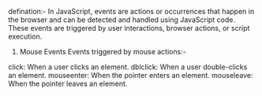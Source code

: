 defination:- In JavaScript, events are actions or occurrences that happen in the browser and can be detected and handled using JavaScript code. These events are triggered by user interactions, browser actions, or script execution.

1. Mouse Events
Events triggered by mouse actions:-

click: When a user clicks an element.
dblclick: When a user double-clicks an element.
mouseenter: When the pointer enters an element.
mouseleave: When the pointer leaves an element.